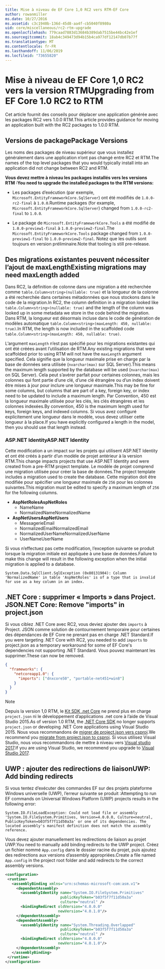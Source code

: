 ```yaml
---
title: Mise à niveau de EF Core 1,0 RC2 vers RTM-EF Core
author: rowanmiller
ms.date: 10/27/2016
ms.assetid: c3c1940b-136d-45d8-aa4f-cb5040f8980a
uid: core/miscellaneous/rc2-rtm-upgrade
ms.openlocfilehash: 779caad7883d13684b389dab7515be44bc42e1ef
ms.sourcegitcommit: 18ab4c349473d94b15b4ca977df12147db07b77f
ms.translationtype: MT
ms.contentlocale: fr-FR
ms.lasthandoff: 11/06/2019
ms.locfileid: "73655820"
---
```

# <a name="upgrading-from-ef-core-10-rc2-to-rtm"></a><span data-ttu-id="0dd62-102">Mise à niveau de EF Core 1,0 RC2 vers la version RTM</span><span class="sxs-lookup"><span data-stu-id="0dd62-102">Upgrading from EF Core 1.0 RC2 to RTM</span></span>

<span data-ttu-id="0dd62-103">Cet article fournit des conseils pour déplacer une application générée avec les packages RC2 vers 1.0.0 RTM.</span><span class="sxs-lookup"><span data-stu-id="0dd62-103">This article provides guidance for moving an application built with the RC2 packages to 1.0.0 RTM.</span></span>

## <a name="package-versions"></a><span data-ttu-id="0dd62-104">Versions de package</span><span class="sxs-lookup"><span data-stu-id="0dd62-104">Package Versions</span></span>

<span data-ttu-id="0dd62-105">Les noms des packages de niveau supérieur que vous installez généralement dans une application n’ont pas changé entre RC2 et RTM.</span><span class="sxs-lookup"><span data-stu-id="0dd62-105">The names of the top level packages that you would typically install into an application did not change between RC2 and RTM.</span></span>

<span data-ttu-id="0dd62-106">**Vous devez mettre à niveau les packages installés vers les versions RTM :**</span><span class="sxs-lookup"><span data-stu-id="0dd62-106">**You need to upgrade the installed packages to the RTM versions:**</span></span>

* <span data-ttu-id="0dd62-107">Les packages d’exécution (par exemple, `Microsoft.EntityFrameworkCore.SqlServer`) ont été modifiés de `1.0.0-rc2-final` à `1.0.0`.</span><span class="sxs-lookup"><span data-stu-id="0dd62-107">Runtime packages (for example, `Microsoft.EntityFrameworkCore.SqlServer`) changed from `1.0.0-rc2-final` to `1.0.0`.</span></span>

* <span data-ttu-id="0dd62-108">Le package de `Microsoft.EntityFrameworkCore.Tools` a été modifié de `1.0.0-preview1-final` à `1.0.0-preview2-final`.</span><span class="sxs-lookup"><span data-stu-id="0dd62-108">The `Microsoft.EntityFrameworkCore.Tools` package changed from `1.0.0-preview1-final` to `1.0.0-preview2-final`.</span></span> <span data-ttu-id="0dd62-109">Notez que les outils sont toujours en version préliminaire.</span><span class="sxs-lookup"><span data-stu-id="0dd62-109">Note that tooling is still pre-release.</span></span>

## <a name="existing-migrations-may-need-maxlength-added"></a><span data-ttu-id="0dd62-110">Des migrations existantes peuvent nécessiter l’ajout de maxLength</span><span class="sxs-lookup"><span data-stu-id="0dd62-110">Existing migrations may need maxLength added</span></span>

<span data-ttu-id="0dd62-111">Dans RC2, la définition de colonne dans une migration a été recherchée comme `table.Column<string>(nullable: true)` et la longueur de la colonne a été recherchée dans certaines métadonnées que nous stockons dans le code de la migration.</span><span class="sxs-lookup"><span data-stu-id="0dd62-111">In RC2, the column definition in a migration looked like `table.Column<string>(nullable: true)` and the length of the column was looked up in some metadata we store in the code behind the migration.</span></span> <span data-ttu-id="0dd62-112">Dans RTM, la longueur est désormais incluse dans le code de génération de modèles automatique `table.Column<string>(maxLength: 450, nullable: true)`.</span><span class="sxs-lookup"><span data-stu-id="0dd62-112">In RTM, the length is now included in the scaffolded code `table.Column<string>(maxLength: 450, nullable: true)`.</span></span>

<span data-ttu-id="0dd62-113">L’argument `maxLength` n’est pas spécifié pour les migrations existantes qui ont été créées avant l’utilisation de RTM.</span><span class="sxs-lookup"><span data-stu-id="0dd62-113">Any existing migrations that were scaffolded prior to using RTM will not have the `maxLength` argument specified.</span></span> <span data-ttu-id="0dd62-114">Cela signifie que la longueur maximale prise en charge par la base de données sera utilisée (`nvarchar(max)` sur SQL Server).</span><span class="sxs-lookup"><span data-stu-id="0dd62-114">This means the maximum length supported by the database will be used (`nvarchar(max)` on SQL Server).</span></span> <span data-ttu-id="0dd62-115">Cela peut s’avérer parfait pour certaines colonnes, mais les colonnes qui font partie d’une clé, d’une clé étrangère ou d’un index doivent être mises à jour pour inclure une longueur maximale.</span><span class="sxs-lookup"><span data-stu-id="0dd62-115">This may be fine for some columns, but columns that are part of a key, foreign key, or index need to be updated to include a maximum length.</span></span> <span data-ttu-id="0dd62-116">Par Convention, 450 est la longueur maximale utilisée pour les clés, les clés étrangères et les colonnes indexées.</span><span class="sxs-lookup"><span data-stu-id="0dd62-116">By convention, 450 is the maximum length used for keys, foreign keys, and indexed columns.</span></span> <span data-ttu-id="0dd62-117">Si vous avez configuré explicitement une longueur dans le modèle, vous devez utiliser cette longueur à la place.</span><span class="sxs-lookup"><span data-stu-id="0dd62-117">If you have explicitly configured a length in the model, then you should use that length instead.</span></span>

### <a name="aspnet-identity"></a><span data-ttu-id="0dd62-118">ASP.NET Identity</span><span class="sxs-lookup"><span data-stu-id="0dd62-118">ASP.NET Identity</span></span>

<span data-ttu-id="0dd62-119">Cette modification a un impact sur les projets qui utilisent ASP.NET Identity et ont été créés à partir d’un modèle de projet antérieur à la version RTM.</span><span class="sxs-lookup"><span data-stu-id="0dd62-119">This change impacts projects that use ASP.NET Identity and were created from a pre-RTM project template.</span></span> <span data-ttu-id="0dd62-120">Le modèle de projet comprend une migration utilisée pour créer la base de données.</span><span class="sxs-lookup"><span data-stu-id="0dd62-120">The project template includes a migration used to create the database.</span></span> <span data-ttu-id="0dd62-121">Cette migration doit être modifiée pour spécifier une longueur maximale de `256` pour les colonnes suivantes.</span><span class="sxs-lookup"><span data-stu-id="0dd62-121">This migration must be edited to specify a maximum length of `256` for the following columns.</span></span>

* <span data-ttu-id="0dd62-122">**AspNetRoles**</span><span class="sxs-lookup"><span data-stu-id="0dd62-122">**AspNetRoles**</span></span>
  * <span data-ttu-id="0dd62-123">Name</span><span class="sxs-lookup"><span data-stu-id="0dd62-123">Name</span></span>
  * <span data-ttu-id="0dd62-124">NormalizedName</span><span class="sxs-lookup"><span data-stu-id="0dd62-124">NormalizedName</span></span>
* <span data-ttu-id="0dd62-125">**AspNetUsers**</span><span class="sxs-lookup"><span data-stu-id="0dd62-125">**AspNetUsers**</span></span>
  * <span data-ttu-id="0dd62-126">Messagerie</span><span class="sxs-lookup"><span data-stu-id="0dd62-126">Email</span></span>
  * <span data-ttu-id="0dd62-127">NormalizedEmail</span><span class="sxs-lookup"><span data-stu-id="0dd62-127">NormalizedEmail</span></span>
  * <span data-ttu-id="0dd62-128">NormalizedUserName</span><span class="sxs-lookup"><span data-stu-id="0dd62-128">NormalizedUserName</span></span>
  * <span data-ttu-id="0dd62-129">UserName</span><span class="sxs-lookup"><span data-stu-id="0dd62-129">UserName</span></span>

<span data-ttu-id="0dd62-130">Si vous n’effectuez pas cette modification, l’exception suivante se produit lorsque la migration initiale est appliquée à une base de données.</span><span class="sxs-lookup"><span data-stu-id="0dd62-130">Failure to make this change will result in the following exception when the initial migration is applied to a database.</span></span>

``` Console
System.Data.SqlClient.SqlException (0x80131904): Column 'NormalizedName' in table 'AspNetRoles' is of a type that is invalid for use as a key column in an index.
```

## <a name="net-core-remove-imports-in-projectjson"></a><span data-ttu-id="0dd62-131">.NET Core : supprimer « Imports » dans Project. JSON</span><span class="sxs-lookup"><span data-stu-id="0dd62-131">.NET Core: Remove "imports" in project.json</span></span>

<span data-ttu-id="0dd62-132">Si vous ciblez .NET Core avec RC2, vous deviez ajouter des `imports` à Project. JSON comme solution de contournement temporaire pour certaines des dépendances de EF Core ne prenant pas en charge .NET Standard.</span><span class="sxs-lookup"><span data-stu-id="0dd62-132">If you were targeting .NET Core with RC2, you needed to add `imports` to project.json as a temporary workaround for some of EF Core's dependencies not supporting .NET Standard.</span></span> <span data-ttu-id="0dd62-133">Vous pouvez maintenant les supprimer.</span><span class="sxs-lookup"><span data-stu-id="0dd62-133">These can now be removed.</span></span>

``` json
{
  "frameworks": {
    "netcoreapp1.0": {
      "imports": ["dnxcore50", "portable-net451+win8"]
    }
  }
}
```

> [!NOTE]  
> <span data-ttu-id="0dd62-134">Depuis la version 1,0 RTM, le [Kit SDK .net Core](https://www.microsoft.com/net/download/core) ne prend plus en charge `project.json` ni le développement d’applications .net core à l’aide de Visual Studio 2015.</span><span class="sxs-lookup"><span data-stu-id="0dd62-134">As of version 1.0 RTM, the [.NET Core SDK](https://www.microsoft.com/net/download/core) no longer supports `project.json` or developing .NET Core applications using Visual Studio 2015.</span></span> <span data-ttu-id="0dd62-135">Nous vous recommandons de [migrer de project.json vers csproj](https://docs.microsoft.com/dotnet/articles/core/migration/).</span><span class="sxs-lookup"><span data-stu-id="0dd62-135">We recommend you [migrate from project.json to csproj](https://docs.microsoft.com/dotnet/articles/core/migration/).</span></span> <span data-ttu-id="0dd62-136">Si vous utilisez Visual Studio, nous vous recommandons de mettre à niveau vers [Visual studio 2017](https://www.visualstudio.com/downloads/).</span><span class="sxs-lookup"><span data-stu-id="0dd62-136">If you are using Visual Studio, we recommend you upgrade to [Visual Studio 2017](https://www.visualstudio.com/downloads/).</span></span>

## <a name="uwp-add-binding-redirects"></a><span data-ttu-id="0dd62-137">UWP : ajouter des redirections de liaison</span><span class="sxs-lookup"><span data-stu-id="0dd62-137">UWP: Add binding redirects</span></span>

<span data-ttu-id="0dd62-138">Si vous tentez d’exécuter des commandes EF sur des projets plateforme Windows universelle (UWP), l’erreur suivante se produit :</span><span class="sxs-lookup"><span data-stu-id="0dd62-138">Attempting to run EF commands on Universal Windows Platform (UWP) projects results in the following error:</span></span>

```output
System.IO.FileLoadException: Could not load file or assembly 'System.IO.FileSystem.Primitives, Version=4.0.0.0, Culture=neutral, PublicKeyToken=b03f5f7f11d50a3a' or one of its dependencies. The located assembly's manifest definition does not match the assembly reference.
```

<span data-ttu-id="0dd62-139">Vous devez ajouter manuellement les redirections de liaison au projet UWP.</span><span class="sxs-lookup"><span data-stu-id="0dd62-139">You need to manually add binding redirects to the UWP project.</span></span> <span data-ttu-id="0dd62-140">Créez un fichier nommé `App.config` dans le dossier racine du projet, puis ajoutez des redirections aux versions d’assembly appropriées.</span><span class="sxs-lookup"><span data-stu-id="0dd62-140">Create a file named `App.config` in the project root folder and add redirects to the correct assembly versions.</span></span>

```xml
<configuration>
 <runtime>
   <assemblyBinding xmlns="urn:schemas-microsoft-com:asm.v1">
     <dependentAssembly>
       <assemblyIdentity name="System.IO.FileSystem.Primitives"
                         publicKeyToken="b03f5f7f11d50a3a"
                         culture="neutral" />
       <bindingRedirect oldVersion="4.0.0.0"
                        newVersion="4.0.1.0"/>
     </dependentAssembly>
     <dependentAssembly>
       <assemblyIdentity name="System.Threading.Overlapped"
                         publicKeyToken="b03f5f7f11d50a3a"
                         culture="neutral" />
       <bindingRedirect oldVersion="4.0.0.0"
                        newVersion="4.0.1.0"/>
     </dependentAssembly>
   </assemblyBinding>
 </runtime>
</configuration>
```
